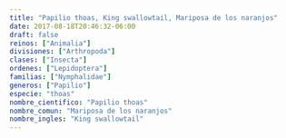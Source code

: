```yaml
---
title: "Papilio thoas, King swallowtail, Mariposa de los naranjos"
date: 2017-08-18T20:46:32-06:00
draft: false
reinos: ["Animalia"]
divisiones: ["Arthropoda"]
clases: ["Insecta"]
ordenes: ["Lepidoptera"]
familias: ["Nymphalidae"]
generos: ["Papilio"]
especie: "thoas"
nombre_cientifico: "Papilio thoas"
nombre_comun: "Mariposa de los naranjos"
nombre_ingles: "King swallowtail"
---
```

